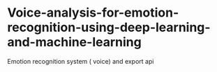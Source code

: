 # Voice-analysis-for-emotion-recognition-using-deep-learning-and-machine-learning
Emotion recognition system ( voice) and export api
